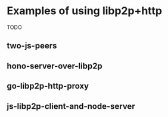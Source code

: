 # Examples of using libp2p+http

TODO

## two-js-peers
## hono-server-over-libp2p
## go-libp2p-http-proxy
## js-libp2p-client-and-node-server
